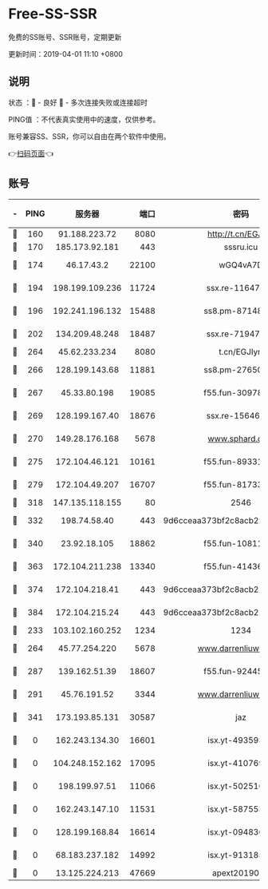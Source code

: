 # Free-SS-SSR

免费的SS账号、SSR账号，定期更新

更新时间：2019-04-01 11:10 +0800

## 说明

状态     ：🙂 - 良好 🙁 - 多次连接失败或连接超时

PING值   ：不代表真实使用中的速度，仅供参考。

账号兼容SS、SSR，你可以自由在两个软件中使用。

👉[扫码页面](https://liesauer.github.io/Free-SS-SSR/)👈

## 账号

|-|PING|服务器|端口|密码|加密方式|区域|
|:----:|:----:|:-----:|-----:|:----:|:----:|:----:|
|🙂|160|91.188.223.72|8080|http://t.cn/EGJIyrl|rc4-md5|RU|
|🙂|170|185.173.92.181|443|sssru.icu|rc4-md5|RU|
|🙂|174|46.17.43.2|22100|wGQ4vA7D|aes-256-gcm|RU|
|🙂|194|198.199.109.236|11724|ssx.re-11647180|aes-256-cfb|US|
|🙂|196|192.241.196.132|15488|ss8.pm-87148177|aes-256-cfb|US|
|🙂|202|134.209.48.248|18487|ssx.re-71947095|aes-256-cfb|US|
|🙂|264|45.62.233.234|8080|t.cn/EGJIyrl|rc4-md5|CA|
|🙂|266|128.199.143.68|11881|ss8.pm-27650845|aes-256-cfb|SG|
|🙂|267|45.33.80.198|19085|f55.fun-30978462|aes-256-cfb|US|
|🙂|269|128.199.167.40|18676|ssx.re-15646826|aes-256-cfb|SG|
|🙂|270|149.28.176.168|5678|www.sphard.com|aes-256-cfb|AU|
|🙂|275|172.104.46.121|10161|f55.fun-89331338|aes-256-cfb|SG|
|🙂|279|172.104.49.207|16707|f55.fun-81733615|aes-256-cfb|SG|
|🙂|318|147.135.118.155|80|2546|chacha20|US|
|🙂|332|198.74.58.40|443|9d6cceaa373bf2c8acb22e60b6a58be6|aes-256-cfb|US|
|🙂|340|23.92.18.105|18862|f55.fun-10811228|aes-256-cfb|US|
|🙂|363|172.104.211.238|13340|f55.fun-41436212|aes-256-cfb|US|
|🙂|374|172.104.218.41|443|9d6cceaa373bf2c8acb22e60b6a58be6|aes-256-cfb|US|
|🙂|384|172.104.215.24|443|9d6cceaa373bf2c8acb22e60b6a58be6|aes-256-cfb|US|
|🙂|233|103.102.160.252|1234|1234|rc4-md5|JP|
|🙂|264|45.77.254.220|5678|www.darrenliuwei.com|aes-256-cfb|SG|
|🙂|287|139.162.51.39|18607|f55.fun-92445990|aes-256-cfb|SG|
|🙂|291|45.76.191.52|3344|www.darrenliuwei.com|aes-256-cfb|JP|
|🙁|341|173.193.85.131|30587|jaz|aes-256-cfb|US|
|🙁|0|162.243.134.30|16601|isx.yt-49359357|aes-256-cfb|US|
|🙁|0|104.248.152.162|17095|isx.yt-41076974|aes-256-cfb|SG|
|🙁|0|198.199.97.51|11066|isx.yt-50251647|aes-256-cfb|US|
|🙁|0|162.243.147.10|11531|isx.yt-58755378|aes-256-cfb|US|
|🙁|0|128.199.168.84|16614|isx.yt-09483649|aes-256-cfb|SG|
|🙁|0|68.183.237.182|14992|isx.yt-91318565|aes-256-cfb|SG|
|🙁|0|13.125.224.213|47669|apext2019001|chacha20|KR|
